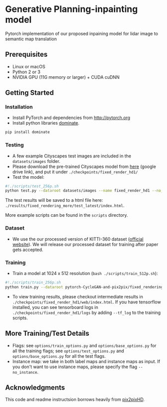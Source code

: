 # Generative Planning-inpainting model

Pytorch implementation of our proposed inpaining model for lidar image to semantic map translation

## Prerequisites
- Linux or macOS
- Python 2 or 3
- NVIDIA GPU (11G memory or larger) + CUDA cuDNN

## Getting Started
### Installation
- Install PyTorch and dependencies from http://pytorch.org
- Install python libraries [dominate](https://github.com/Knio/dominate).
```bash
pip install dominate
```



### Testing
- A few example Cityscapes test images are included in the `datasets/images` folder.
- Please download the pre-trained Cityscapes model from [here](https://drive.google.com/file/d/1fJeFGncl0RiUH8VBL6-NGeDbELEmVIAP/view?usp=sharing) (google drive link), and put it under `./checkpoints/fixed_render_hd1/`
- Test the model:
```bash
#!./scripts/test_256p.sh
python test.py --dataroot datasets/images --name fixed_render_hd1 --no_instance --label_nc 0 --loadSize 256
```
The test results will be saved to a html file here: `./results/fixed_rendering_more/test_latest/index.html`.

More example scripts can be found in the `scripts` directory.


### Dataset
- We use the our processed version of KITTI-360 dataset ([official website](http://www.cvlibs.net/datasets/kitti-360/)). We will release our processed dataset for training after paper gets accepted.


### Training
- Train a model at 1024 x 512 resolution (`bash ./scripts/train_512p.sh`):
```bash
#!./scripts/train_256p.sh
python train.py --dataroot pytorch-CycleGAN-and-pix2pix/fixed_rendering_more/ --label_nc 0 --no_instance --loadSize 256 --fineSize 256 --name fixed_render_hd1
```
- To view training results, please checkout intermediate results in `./checkpoints/fixed_render_hd1/web/index.html`.
If you have tensorflow installed, you can see tensorboard logs in `./checkpoints/fixed_render_hd1/logs` by adding `--tf_log` to the training scripts.


## More Training/Test Details
- Flags: see `options/train_options.py` and `options/base_options.py` for all the training flags; see `options/test_options.py` and `options/base_options.py` for all the test flags.
- Instance map: we take in both label maps and instance maps as input. If you don't want to use instance maps, please specify the flag `--no_instance`.



## Acknowledgments
This code and readme instructsion borrows heavily from [pix2pixHD](https://github.com/NVIDIA/pix2pixHD).
